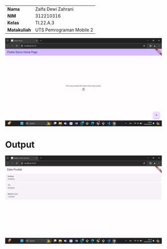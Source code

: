 |  | |
| ----------- | ----------- |
| <b> Nama     | Zalfa Dewi Zahrani        |
| <b> NIM     | 312210316       |
| <b> Kelas   | TI.22.A.3        |
| <b> Matakuliah   | UTS Pemrograman Mobile 2      |
![img](img/1.png)

 
 # Output
![img](img/2.png)